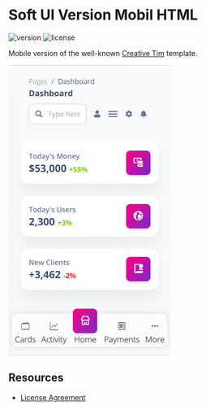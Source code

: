 # Soft UI Version Mobil HTML
![version](https://img.shields.io/badge/version-1.0.0-blue.svg) ![license](https://img.shields.io/badge/license-MIT-blue.svg)

Mobile version of the well-known [Creative Tim](https://creative-tim.com/)  template. 

![Product Image](https://raw.githubusercontent.com/corpjorge/soft-ui-mobil-pwa/master/media/soft-ui-mobil-intro.png)

## Resources
- [License Agreement](https://www.creative-tim.com/license?ref=readme-sud)